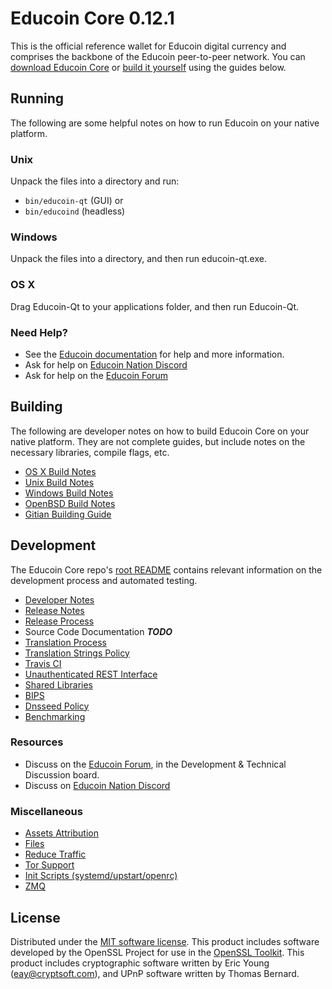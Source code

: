 Educoin Core 0.12.1
=====================

This is the official reference wallet for Educoin digital currency and comprises the backbone of the Educoin peer-to-peer network. You can [download Educoin Core](https://www.educoin.org/downloads/) or [build it yourself](#building) using the guides below.

Running
---------------------
The following are some helpful notes on how to run Educoin on your native platform.

### Unix

Unpack the files into a directory and run:

- `bin/educoin-qt` (GUI) or
- `bin/educoind` (headless)

### Windows

Unpack the files into a directory, and then run educoin-qt.exe.

### OS X

Drag Educoin-Qt to your applications folder, and then run Educoin-Qt.

### Need Help?

* See the [Educoin documentation](https://dashpay.atlassian.net/wiki/display/DOC)
for help and more information.
* Ask for help on [Educoin Nation Discord](http://educoinchat.org)
* Ask for help on the [Educoin Forum](https://educoin.org/forum)

Building
---------------------
The following are developer notes on how to build Educoin Core on your native platform. They are not complete guides, but include notes on the necessary libraries, compile flags, etc.

- [OS X Build Notes](build-osx.md)
- [Unix Build Notes](build-unix.md)
- [Windows Build Notes](build-windows.md)
- [OpenBSD Build Notes](build-openbsd.md)
- [Gitian Building Guide](gitian-building.md)

Development
---------------------
The Educoin Core repo's [root README](/README.md) contains relevant information on the development process and automated testing.

- [Developer Notes](developer-notes.md)
- [Release Notes](release-notes.md)
- [Release Process](release-process.md)
- Source Code Documentation ***TODO***
- [Translation Process](translation_process.md)
- [Translation Strings Policy](translation_strings_policy.md)
- [Travis CI](travis-ci.md)
- [Unauthenticated REST Interface](REST-interface.md)
- [Shared Libraries](shared-libraries.md)
- [BIPS](bips.md)
- [Dnsseed Policy](dnsseed-policy.md)
- [Benchmarking](benchmarking.md)

### Resources
* Discuss on the [Educoin Forum](https://educoin.org/forum), in the Development & Technical Discussion board.
* Discuss on [Educoin Nation Discord](http://educoinchat.org)

### Miscellaneous
- [Assets Attribution](assets-attribution.md)
- [Files](files.md)
- [Reduce Traffic](reduce-traffic.md)
- [Tor Support](tor.md)
- [Init Scripts (systemd/upstart/openrc)](init.md)
- [ZMQ](zmq.md)

License
---------------------
Distributed under the [MIT software license](/COPYING).
This product includes software developed by the OpenSSL Project for use in the [OpenSSL Toolkit](https://www.openssl.org/). This product includes
cryptographic software written by Eric Young ([eay@cryptsoft.com](mailto:eay@cryptsoft.com)), and UPnP software written by Thomas Bernard.
